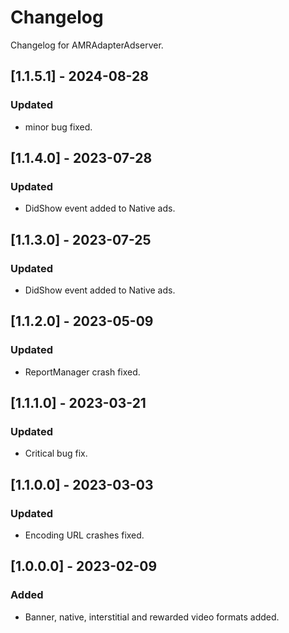 # Changelog

Changelog for AMRAdapterAdserver. 

## [1.1.5.1] - 2024-08-28
### Updated
- minor bug fixed.

## [1.1.4.0] - 2023-07-28
### Updated
- DidShow event added to Native ads.

## [1.1.3.0] - 2023-07-25
### Updated
- DidShow event added to Native ads.

## [1.1.2.0] - 2023-05-09
### Updated
- ReportManager crash fixed.

## [1.1.1.0] - 2023-03-21
### Updated
- Critical bug fix.

## [1.1.0.0] - 2023-03-03
### Updated
- Encoding URL crashes fixed.


## [1.0.0.0] - 2023-02-09
### Added
- Banner, native, interstitial and rewarded video formats added.
